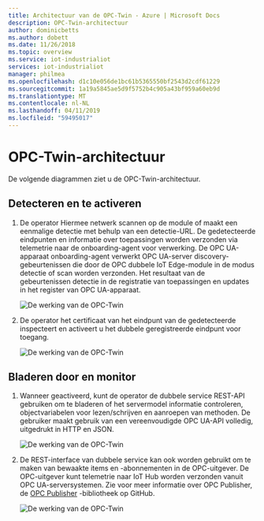 ```yaml
---
title: Architectuur van de OPC-Twin - Azure | Microsoft Docs
description: OPC-Twin-architectuur
author: dominicbetts
ms.author: dobett
ms.date: 11/26/2018
ms.topic: overview
ms.service: iot-industrialiot
services: iot-industrialiot
manager: philmea
ms.openlocfilehash: d1c10e056de1bc61b5365550bf2543d2cdf61229
ms.sourcegitcommit: 1a19a5845ae5d9f5752b4c905a43bf959a60eb9d
ms.translationtype: MT
ms.contentlocale: nl-NL
ms.lasthandoff: 04/11/2019
ms.locfileid: "59495017"
---
```

# <a name="opc-twin-architecture"></a>OPC-Twin-architectuur

De volgende diagrammen ziet u de OPC-Twin-architectuur.

## <a name="discover-and-activate"></a>Detecteren en te activeren

1. De operator Hiermee netwerk scannen op de module of maakt een eenmalige detectie met behulp van een detectie-URL. De gedetecteerde eindpunten en informatie over toepassingen worden verzonden via telemetrie naar de onboarding-agent voor verwerking.  De OPC UA-apparaat onboarding-agent verwerkt OPC UA-server discovery-gebeurtenissen die door de OPC dubbele IoT Edge-module in de modus detectie of scan worden verzonden. Het resultaat van de gebeurtenissen detectie in de registratie van toepassingen en updates in het register van OPC UA-apparaat.

   ![De werking van de OPC-Twin](media/overview-opc-twin-architecture/opc-twin1.png)

1. De operator het certificaat van het eindpunt van de gedetecteerde inspecteert en activeert u het dubbele geregistreerde eindpunt voor toegang. 

   ![De werking van de OPC-Twin](media/overview-opc-twin-architecture/opc-twin2.png)

## <a name="browse-and-monitor"></a>Bladeren door en monitor

1. Wanneer geactiveerd, kunt de operator de dubbele service REST-API gebruiken om te bladeren of het servermodel informatie controleren, objectvariabelen voor lezen/schrijven en aanroepen van methoden.  De gebruiker maakt gebruik van een vereenvoudigde OPC UA-API volledig, uitgedrukt in HTTP en JSON.

   ![De werking van de OPC-Twin](media/overview-opc-twin-architecture/opc-twin3.png)

1. De REST-interface van dubbele service kan ook worden gebruikt om te maken van bewaakte items en -abonnementen in de OPC-uitgever. De OPC-uitgever kunt telemetrie naar IoT Hub worden verzonden vanuit OPC UA-serversystemen. Zie voor meer informatie over OPC Publisher, de [OPC Publisher](https://github.com/Azure/iot-edge-opc-publisher) -bibliotheek op GitHub.

   ![De werking van de OPC-Twin](media/overview-opc-twin-architecture/opc-twin4.png)